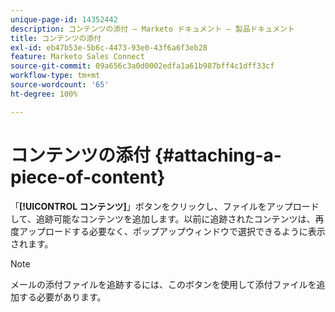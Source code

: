```yaml
---
unique-page-id: 14352442
description: コンテンツの添付 — Marketo ドキュメント — 製品ドキュメント
title: コンテンツの添付
exl-id: eb47b53e-5b6c-4473-93e0-43f6a6f3eb28
feature: Marketo Sales Connect
source-git-commit: 09a656c3a0d0002edfa1a61b987bff4c1dff33cf
workflow-type: tm+mt
source-wordcount: '65'
ht-degree: 100%

---
```


# コンテンツの添付 {#attaching-a-piece-of-content}

「**[!UICONTROL コンテンツ]**」ボタンをクリックし、ファイルをアップロードして、追跡可能なコンテンツを追加します。以前に追跡されたコンテンツは、再度アップロードする必要なく、ポップアップウィンドウで選択できるように表示されます。

>[!NOTE]
>
>メールの添付ファイルを追跡するには、このボタンを使用して添付ファイルを追加する必要があります。
